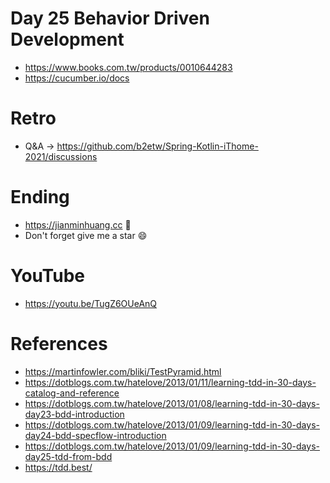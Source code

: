 # Day 25 Behavior Driven Development
* https://www.books.com.tw/products/0010644283
* https://cucumber.io/docs

# Retro
* Q&A -> https://github.com/b2etw/Spring-Kotlin-iThome-2021/discussions

# Ending
* https://jianminhuang.cc 🌈
* Don't forget give me a star 😄

# YouTube
* https://youtu.be/TugZ6OUeAnQ

# References
* https://martinfowler.com/bliki/TestPyramid.html
* https://dotblogs.com.tw/hatelove/2013/01/11/learning-tdd-in-30-days-catalog-and-reference
* https://dotblogs.com.tw/hatelove/2013/01/08/learning-tdd-in-30-days-day23-bdd-introduction
* https://dotblogs.com.tw/hatelove/2013/01/09/learning-tdd-in-30-days-day24-bdd-specflow-introduction
* https://dotblogs.com.tw/hatelove/2013/01/09/learning-tdd-in-30-days-day25-tdd-from-bdd
* https://tdd.best/
